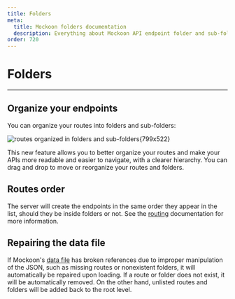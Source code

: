 ```yaml
---
title: Folders
meta:
  title: Mockoon folders documentation
  description: Everything about Mockoon API endpoint folder and sub-folders organization, reordering, auto repair and route precedence
order: 720
---
```


# Folders

---

## Organize your endpoints

You can organize your routes into folders and sub-folders:

![routes organized in folders and sub-folders{799x522}](docs-img:routes-nested-folder.png)

This new feature allows you to better organize your routes and make your APIs more readable and easier to navigate, with a clearer hierarchy.
You can drag and drop to move or reorganize your routes and folders.

## Routes order

The server will create the endpoints in the same order they appear in the list, should they be inside folders or not. See the [routing](docs:api-endpoints/routing#routes-order) documentation for more information.

## Repairing the data file

If Mockoon's [data file](docs:mockoon-data-files/data-storage-location) has broken references due to improper manipulation of the JSON, such as missing routes or nonexistent folders, it will automatically be repaired upon loading.
If a route or folder does not exist, it will be automatically removed. On the other hand, unlisted routes and folders will be added back to the root level.
